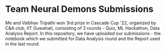 # Team Neural Demons Submissions
Me and Vaibhav Tripathi won 3rd prize in Cascade Cup '22, organized by C&A club, IIT Guwahati, consisting of 3 rounds - Quiz, ML Hackathon, Data Analysis Report. In this repository, we have uploaded our submissions - the notebook which we submitted for Data Analysis round and the Report used in the last round.
